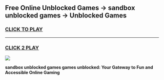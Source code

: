 
## Free Online Unblocked Games → sandbox unblocked games → Unblocked Games
<h3>
<a href="https://premium.freeplayer.one?title=sandbox_unblocked_games&ref=21F">CLICK TO PLAY</a></h3>
<hr>

<h3>
<a href="https://premium.freeplayer.one?title=sandbox_unblocked_games&ref=21F">CLICK 2 PLAY</a>
  
</h3>

<a href="https://premium.freeplayer.one?title=sandbox_unblocked_games&ref=21F/"><img src="https://clearcache.store/games.png"></a>


**sandbox unblocked games games unblocked: Your Gateway to Fun and Accessible Online Gaming**
